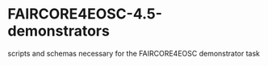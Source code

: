 # FAIRCORE4EOSC-4.5-demonstrators
scripts and schemas necessary for the FAIRCORE4EOSC demonstrator task
